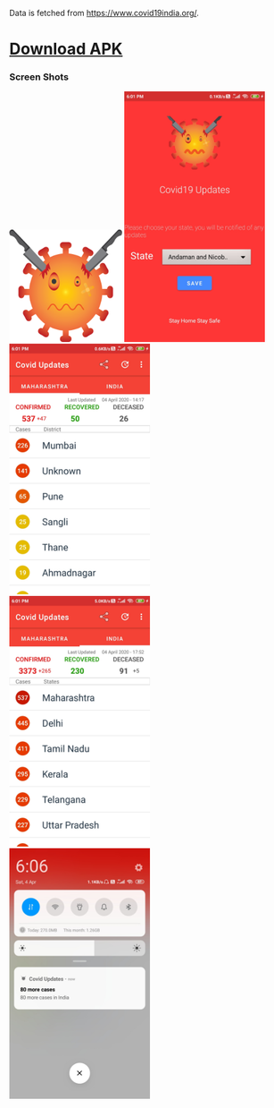 Data is fetched from https://www.covid19india.org/.
[<h1>Download APK</h1>](https://apkpure.com/p/com.skapps.android.fightcovid)


<h3>Screen Shots</h3>

<img src="/screenshots/logo.png" height="40%" width="40%" >
<img src="/screenshots/image1.jpg" height="50%" width="50%" >
<img src="/screenshots/image2.jpg" height="50%" width="50%" >
<img src="/screenshots/image3.jpg" height="50%" width="50%" >
<img src="/screenshots/image4.jpg" height="50%" width="50%" >


